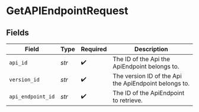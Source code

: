 # GetAPIEndpointRequest


## Fields

| Field                                                 | Type                                                  | Required                                              | Description                                           |
| ----------------------------------------------------- | ----------------------------------------------------- | ----------------------------------------------------- | ----------------------------------------------------- |
| `api_id`                                              | *str*                                                 | :heavy_check_mark:                                    | The ID of the Api the ApiEndpoint belongs to.         |
| `version_id`                                          | *str*                                                 | :heavy_check_mark:                                    | The version ID of the Api the ApiEndpoint belongs to. |
| `api_endpoint_id`                                     | *str*                                                 | :heavy_check_mark:                                    | The ID of the ApiEndpoint to retrieve.                |